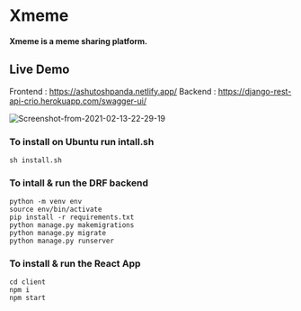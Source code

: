 # Xmeme

#### Xmeme is a meme sharing platform.

## Live Demo

Frontend : https://ashutoshpanda.netlify.app/
Backend : https://django-rest-api-crio.herokuapp.com/swagger-ui/

<img src="https://i.ibb.co/qBVDQJk/Screenshot-from-2021-02-13-22-29-19.png" alt="Screenshot-from-2021-02-13-22-29-19" border="0">

### To install on Ubuntu run intall.sh 
```
sh install.sh
```
### To intall & run the DRF backend

```
python -m venv env
source env/bin/activate
pip install -r requirements.txt
python manage.py makemigrations
python manage.py migrate
python manage.py runserver
```

### To install & run the React App

```
cd client
npm i
npm start
```